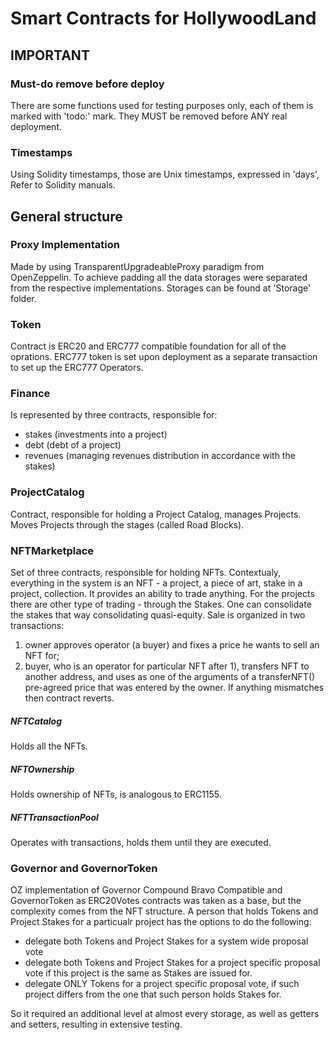# Smart Contracts for HollywoodLand

## IMPORTANT
### Must-do remove before deploy
There are some functions used for testing purposes only, each of them is marked with 'todo:' mark. They MUST be removed before ANY real deployment.
### Timestamps
Using Solidity timestamps, those are Unix timestamps, expressed in 'days', Refer to Solidity manuals. 


## General structure
### Proxy Implementation
Made by using TransparentUpgradeableProxy paradigm from OpenZeppelin. To achieve padding all the data storages were separated from the respective implementations. Storages can be found at 'Storage' folder. 
### Token
Contract is ERC20 and ERC777 compatible foundation for all of the oprations. ERC777 token is set upon deployment as a separate transaction to set up the ERC777 Operators.
### Finance
Is represented by three contracts, responsible for:
- stakes (investments into a project)
- debt (debt of a project)
- revenues (managing revenues distribution in accordance with the stakes)
### ProjectCatalog
Contract, responsible for holding a Project Catalog, manages Projects. Moves Projects through the stages (called Road Blocks).
### NFTMarketplace
Set of three contracts, responsible for holding NFTs. Contextualy, everything in the system is an NFT - a project, a piece of art, stake in a project, collection. It provides an ability to trade anything. 
For the projects there are other type of trading - through the Stakes. One can consolidate the stakes that way consolidating quasi-equity.
Sale is organized in two transactions:
1) owner approves operator (a buyer) and fixes a price he wants to sell an NFT for;
2) buyer, who is an operator for particular NFT after 1), transfers NFT to another address, and uses as one of the arguments of a transferNFT() pre-agreed price that was entered by the owner. If anything mismatches then contract reverts.
##### NFTCatalog
Holds all the NFTs.
##### NFTOwnership
Holds ownership of NFTs, is analogous to ERC1155.
##### NFTTransactionPool
Operates with transactions, holds them until they are executed.

### Governor and GovernorToken
OZ implementation of Governor Compound Bravo Compatible and GovernorToken as ERC20Votes contracts was taken as a base, but the complexity comes from the NFT structure.
A person that holds Tokens and Project Stakes for a particualr project has the options to do the following:
- delegate both Tokens and Project Stakes for a system wide proposal vote
- delegate both Tokens and Project Stakes for a project specific proposal vote if this project is the same as Stakes are issued for.
- delegate ONLY Tokens for a project specific proposal vote, if such project differs from the one that such person holds Stakes for.

So it required an additional level at almost every storage, as well as getters and setters, resulting in extensive testing.
